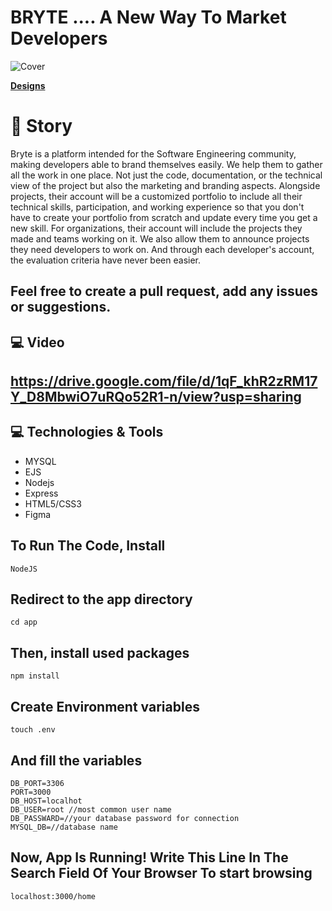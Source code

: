 <p align="center">
    <strong><h1>BRYTE .... A New Way To Market Developers</h1></strong>
</p>

![Cover](https://mir-s3-cdn-cf.behance.net/project_modules/max_1200/667de2124526907.6105f912e5158.png)

[**Designs**](https://www.behance.net/gallery/124526907/Bryte)

# 🎇 Story

Bryte is a platform intended for the
Software Engineering community,
making developers able to brand
themselves easily. We help them to
gather all the work in one place. Not just
the code, documentation, or the
technical view of the project but also the
marketing and branding aspects.
Alongside projects, their account will be a
customized portfolio to include all their
technical skills, participation, and
working experience so that you don't
have to create your portfolio from
scratch and update every time you get a
new skill. For organizations, their account
will include the projects they made and
teams working on it. We also allow them
to announce projects they need
developers to work on. And through each
developer's account, the evaluation
criteria have never been easier.

Feel free to create a pull request, add any issues or suggestions.
------------------------------------------------------------------

💻 Video
--------

https://drive.google.com/file/d/1qF_khR2zRM17Y_D8MbwiO7uRQo52R1-n/view?usp=sharing
----------------------------------------------------------------------------------

💻 Technologies & Tools
--------------

* MYSQL
* EJS
* Nodejs
* Express
* HTML5/CSS3
* Figma

To Run The Code, Install
------------------------

```
NodeJS
```

Redirect to the app directory
-----------------------------

```
cd app
```

Then, install used packages
---------------------------

```
npm install
```

Create Environment variables
----------------------------

```
touch .env
```

And fill the variables
----------------------

```
DB_PORT=3306
PORT=3000
DB_HOST=localhot
DB_USER=root //most common user name
DB_PASSWARD=//your database password for connection
MYSQL_DB=//database name
```

Now, App Is Running! Write This Line In The Search Field Of Your Browser To start browsing
------------------------------------------------------------------------------------------

```
localhost:3000/home
```
